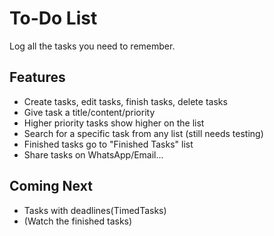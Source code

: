 <h1>To-Do List</h1>

Log all the tasks you need to remember.

<h2>Features</h2>
<ul>
<li> Create tasks, edit tasks, finish tasks, delete tasks </li>
<li> Give task a title/content/priority </li>
<li> Higher priority tasks show higher on the list </li>
<li> Search for a specific task from any list (still needs testing)</li>
<li>  Finished tasks go to "Finished Tasks" list </li>
<li> Share tasks on WhatsApp/Email... </li>
</ul>

<h2>Coming Next</h2>
<ul>
<li> Tasks with deadlines(TimedTasks) </li>
<li> (Watch the finished tasks) </li>
</ul>



